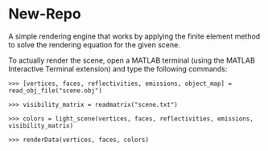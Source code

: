 # New-Repo
A simple rendering engine that works by applying the finite element method to solve the rendering equation for the given scene. 

To actually render the scene, open a MATLAB terminal (using the MATLAB Interactive Terminal extension) and type the following commands:
```
>>> [vertices, faces, reflectivities, emissions, object_map] = read_obj_file("scene.obj")

>>> visibility_matrix = readmatrix("scene.txt")

>>> colors = light_scene(vertices, faces, reflectivities, emissions, visibility_matrix)

>>> renderData(vertices, faces, colors)
```
